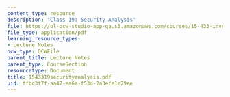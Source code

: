 ```yaml
---
content_type: resource
description: 'Class 19: Security Analysis'
file: https://ol-ocw-studio-app-qa.s3.amazonaws.com/courses/15-433-investments-spring-2003/ffbc3f7faa47ea6af53d2a3efe1e29ee_1543319securityanalysis.pdf
file_type: application/pdf
learning_resource_types:
- Lecture Notes
ocw_type: OCWFile
parent_title: Lecture Notes
parent_type: CourseSection
resourcetype: Document
title: 1543319securityanalysis.pdf
uid: ffbc3f7f-aa47-ea6a-f53d-2a3efe1e29ee
---
```

